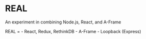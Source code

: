# REAL

An experiment in combining Node.js, React, and A-Frame

REAL =
    - React, Redux, RethinkDB
    - A-Frame
    - Loopback (Express)
